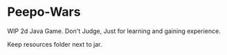 # Peepo-Wars
WIP 2d Java Game. Don't Judge, Just for learning and gaining experience.

Keep resources folder next to jar.
